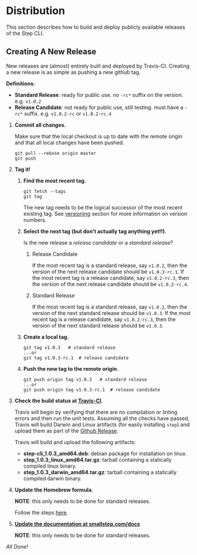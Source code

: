 # Distribution

This section describes how to build and deploy publicly available releases of
the Step CLI.

## Creating A New Release

New releases are (almost) entirely built and deployed by Travis-CI. Creating a new
release is as simple as pushing a new github tag.

**Definitions**:

* **Standard Release**: ready for public use. no `-rc*` suffix on the version.
e.g. `v1.0.2`
* **Release Candidate**: not ready for public use, still testing. must have a
`-rc*` suffix. e.g. `v1.0.2-rc` or `v1.0.2-rc.4`

1. **Commit all changes.**

    Make sure that the local checkout is up to date with the remote origin and
    that all local changes have been pushed.

    ```
    git pull --rebase origin master
    git push
    ```

2. **Tag it!**

    1. **Find the most recent tag.**

        ```
        git fetch --tags
        git tag
        ```

        The new tag needs to be the logical successor of the most recent existing tag.
        See [versioning](./README.md#versioning) section for more information on version numbers.

    2. **Select the next tag (but don't actually tag anything yet!!).**

        Is the new release a *release candidate* or a *standard release*?

        1. Release Candidate

            If the most recent tag is a standard release, say `v1.0.2`, then the version
            of the next release candidate should be `v1.0.3-rc.1`. If the most recent tag
            is a release candidate, say `v1.0.2-rc.3`, then the version of the next
            release candidate should be `v1.0.2-rc.4`.

        2. Standard Release

            If the most recent tag is a standard release, say `v1.0.2`, then the version
            of the next standard release should be `v1.0.3`. If the most recent tag
            is a release candidate, say `v1.0.2-rc.3`, then the version of the next
            standard release should be `v1.0.3`.


    3. **Create a local tag.**

        ```
        git tag v1.0.3   # standard release
        ...or
        git tag v1.0.3-rc.1  # release candidate
        ```

    4. **Push the new tag to the remote origin.**

        ```
        git push origin tag v1.0.3   # standard release
        ...or
        git push origin tag v1.0.3-rc.1  # release candidate
        ```

3. **Check the build status at [Travis-CI](https://travis-ci.com/smallstep/cli/builds/).**

    Travis will begin by verifying that there are no compilation or linting errors
    and then run the unit tests. Assuming all the checks have passed, Travis will
    build Darwin and Linux artifacts (for easily installing `step`) and upload them
    as part of the [Github Release](https://github.com/smallstep/cli/releases).

    Travis will build and upload the following artifacts:

    * **step-cli_1.0.3_amd64.deb**: debian package for installation on linux.
    * **step_1.0.3_linux_amd64.tar.gz**: tarball containing a statically compiled linux binary.
    * **step_1.0.3_darwin_amd64.tar.gz**: tarball containing a statically compiled darwin binary.

4. **Update the Homebrew formula.**

    **NOTE**: this only needs to be done for standard releases.

    Follow the steps [here](https://github.com/smallstep/homebrew-smallstep#how-to-update-the-formula).

5. **[Update the documentation at smallstep.com/docs](#https://github.com/smallstep/website#generating-cli-documentation)**

    **NOTE**: this only needs to be done for standard releases.

*All Done!*
